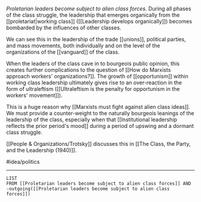 *Proletarian leaders become subject to alien class forces.* During all phases of the class struggle, the leadership that emerges organically from the [[proletariat|working class]] ([[Leadership develops organically]]) becomes bombarded by the influences of other classes. 

We can see this in the leadership of the trade [[unions]], political parties, and mass movements, both individually and on the level of the organizations of the [[vanguard]] of the class. 

When the leaders of the class cave in to bourgeois public opinion, this creates further complications to the question of [[How do Marxists approach workers' organizations?]]. The growth of [[opportunism]] within working class leadership ultimately gives rise to an over-reaction in the form of ultraleftism ([[Ultraleftism is the penalty for opportunism in the workers' movement]]). 

This is a huge reason why [[Marxists must fight against alien class ideas]]. We must provide a counter-weight to the naturally bourgeois leanings of the leadership of the class, especially when that [[Institutional leadership reflects the prior period's mood]] during a period of upswing and a dormant class struggle.

[[People & Organizations/Trotsky]] discusses this in [[The Class, the Party, and the Leadership (1940)]]. 

#idea/politics 

---
```dataview
LIST
FROM [[Proletarian leaders become subject to alien class forces]] AND -outgoing([[Proletarian leaders become subject to alien class forces]])
```